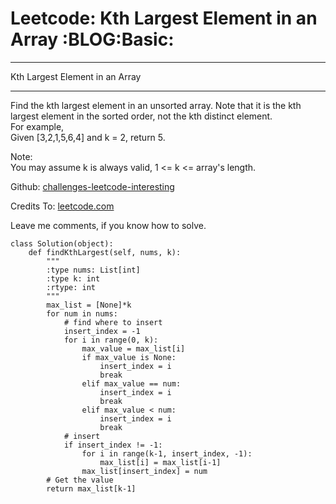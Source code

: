 # Leetcode: Kth Largest Element in an Array     :BLOG:Basic:


---

Kth Largest Element in an Array  

---

Find the kth largest element in an unsorted array. Note that it is the kth largest element in the sorted order, not the kth distinct element.  
For example,  
Given [3,2,1,5,6,4] and k = 2, return 5.  

Note:  
You may assume k is always valid, 1 <= k <= array's length.  

Github: [challenges-leetcode-interesting](https://github.com/DennyZhang/challenges-leetcode-interesting/tree/master/kth-largest-element-in-an-array)  

Credits To: [leetcode.com](https://leetcode.com/problems/kth-largest-element-in-an-array/description/)  

Leave me comments, if you know how to solve.  

    class Solution(object):
        def findKthLargest(self, nums, k):
            """
            :type nums: List[int]
            :type k: int
            :rtype: int
            """
            max_list = [None]*k
            for num in nums:
                # find where to insert
                insert_index = -1
                for i in range(0, k):
                    max_value = max_list[i]
                    if max_value is None:
                        insert_index = i
                        break
                    elif max_value == num:
                        insert_index = i
                        break
                    elif max_value < num:
                        insert_index = i
                        break
                # insert
                if insert_index != -1:
                    for i in range(k-1, insert_index, -1):
                        max_list[i] = max_list[i-1]
                    max_list[insert_index] = num
            # Get the value
            return max_list[k-1]